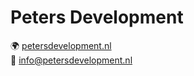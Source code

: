 # Peters Development
🌍 <a href='https://www.petersdevelopment.nl' style='margin-bottom: 5px;'>petersdevelopment.nl</a><br>
📧 <a href='mailto:info@petersdevelopment.nl'>info@petersdevelopment.nl</a>
